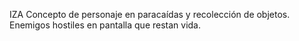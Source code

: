 IZA
Concepto de personaje en paracaídas y recolección de objetos. Enemigos hostiles en pantalla que restan vida.
